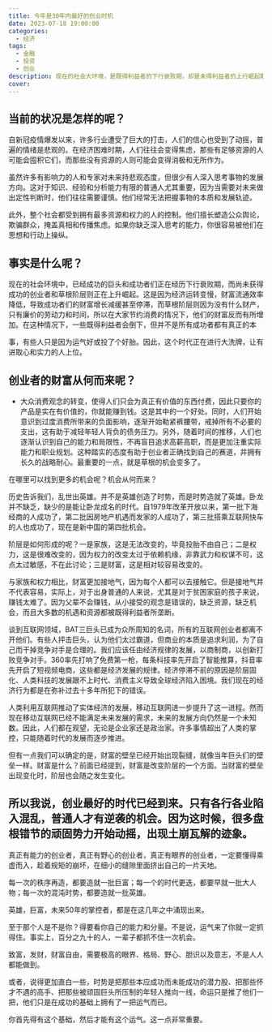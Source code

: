```yaml
---
title: 今年是30年内最好的创业时机
date: 2023-07-18 19:00:00
categories:
  - 经济
tags:
  - 金融
  - 投资
  - 创业
description: 现在的社会大环境，是既得利益者的下行衰败期，却是未得利益者的上行崛起期。
cover: 
---
```


## 当前的状况是怎样的呢？

自新冠疫情爆发以来，许多行业遭受了巨大的打击，人们的信心也受到了动摇，普遍的情绪是悲观的。在经济困难时期，人们往往会变得焦虑，那些有足够资源的人可能会囤积它们，而那些没有资源的人则可能会变得消极和无所作为。

虽然许多有影响力的人和专家对未来持悲观态度，但很少有人深入思考事物的发展方向。这对于知识、经验和分析能力有限的普通人尤其重要，因为当需要对未来做出定性判断时，他们往往需要谨慎。他们经常无法把握事物的本质和发展轨迹。

此外，整个社会都受到拥有最多资源和权力的人的控制。他们擅长塑造公众舆论，欺骗群众，掩盖真相和传播焦虑。如果你缺乏深入思考的能力，你很容易被他们在思想和行动上操纵。

## 事实是什么呢？

现在的社会环境中，已经成功的巨头和成功者们正在经历下行衰败期，而尚未获得成功的创业者和草根阶层则正在上升崛起。这是因为经济运转变慢，财富流通效率降低，导致成功者们的财富增长减缓甚至停滞，而草根阶层则因为没有什么财产，只有廉价的劳动力和时间，所以在大家节约消费的情况下，他们的财富反而有所增加。在这种情况下，一些既得利益者会倒下，但并不是所有成功者都有真正的本

事，有些人只是因为运气好或投了个好胎。因此，这个时代正在进行大洗牌，让有进取心和实力的人上位。

## 创业者的财富从何而来呢？

- 大众消费观念的转变，使得人们只会为真正有价值的东西付费，因此只要你的产品是实在有价值的，你就能赚到钱。这是其中的一个好处。同时，人们开始意识到过度消费所带来的负面影响，逐渐开始勒紧裤腰带，戒掉所有不必要的支出，这有助于减轻年轻人背负的债务压力。另外，随着时间的推移，人们也逐渐认识到自己的能力和局限性，不再盲目追求高薪高职，而是更加注重实际能力和职业规划。这种踏实的态度有助于创业者正确找到自己的赛道，并拥有长久的战略耐心。最重要的一点，就是草根的机会变多了。

在哪里可以找到更多的机会呢？机会从何而来？

历史告诉我们，乱世出英雄。并不是英雄创造了时势，而是时势造就了英雄。卧龙并不缺乏，缺少的是能让卧龙成名的时代。自1979年改革开放以来，第一批下海经商的人成功了，第二批因房地产机遇而发家的人成功了，第三批搭乘互联网快车的人也成功了，现在是新中国的第四批机会。

阶层是如何形成的呢？一是家族，这是无法改变的，毕竟投胎不由自己；二是权力，这是很难改变的，因为权力的改变太过于依赖机缘，非靠武力和权谋不可，这点太过敏感，不在此讨论；三是财富，这是相对较容易改变的。

与家族和权力相比，财富更加接地气，因为每个人都可以去接触它。但是接地气并不代表容易，实际上，对于出身普通的人来说，尤其是对于贫困家庭的孩子来说，赚钱太难了。因为父辈不会赚钱，从小接受的观念是错误的，缺乏资源，缺乏机会，而且大多数的机遇和资源都被既得利益者所垄断。

谈到互联网领域，BAT三巨头已成为众所周知的名词，所有的互联网创业者都离不开他们。有些人抨击巨头，认为他们太过霸道，但商业的本质是追求利润，为了自己而干掉竞争对手是合理的。我们应该任由经济规律的发展，以商制商，以创新打败竞争对手。360率先打响了免费第一枪，每条科技率先开启了智能推算，抖音率先开启了短视频电商，这些都是经济发展的规律。经济停滞不前的原因是阶层固化、人类科技的发展跟不上时代、消费主义导致全球经济陷入困境。我们现在的经济行为都是在弥补过去十多年所犯下的错误。

人类利用互联网推动了实体经济的发展，移动互联网进一步提升了这一进程。然而现在移动互联网已经不能满足未来发展的需求，未来的发展方向仍然是一个未知数。因此，人们都在观望，无论是企业家还是政治家。许多事情超出了人类的掌控，只能随着时代的发展而逐步推进。

但有一点我们可以确定的是，财富的壁垒已经开始出现裂缝，就像当年巨头们的壁垒一样。财富是什么？前面已经提到，财富是改变阶层的一个方面。当财富的壁垒出现变化时，阶层也会随之发生变化。

所以我说，创业最好的时代已经到来。只有各行各业陷入混乱，普通人才有逆袭的机会。因为这时候，很多盘根错节的顽固势力开始动摇，出现土崩瓦解的迹象。
---
真正有能力的创业者，真正有野心的创业者，真正有眼界的创业者，一定要懂得乘虚而入，趁着规矩的崩坏，在细小的缝隙里面挤出自己的一片天地。

每一次的秩序再造，都要造就一批巨富；每一个的时代更迭，都要早就一批大人物；每一次的混沌时势，都要造就一批英雄。

英雄，巨富，未来50年的掌控者，都是在这几年之中涌现出来。

至于那个人是不是你？得要看你自己的能力和分量。不是说，运气来了你就一定抓得住。事实上，百分之九十的人，一辈子都抓不住一次机会。

致富，发财，财富自由，需要极高的眼界、格局、野心、胆识以及意志，不是人人都能做到。

或者，说得更加直白一些，时势是把那些本应成功而未能成功的潜力股、把那些怀才不遇的高手、把那些被顽固巨头所压制的年轻人推向一线，命运只是推了他们一把，他们只是在成功的基础上拥有了一把运气而已。

你首先得有这个基础，然后才能有这个运气。这一点非常重要。



